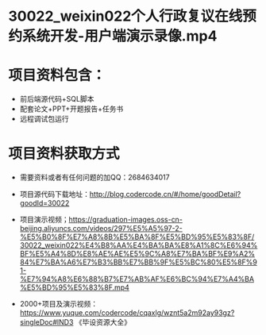  # 30022_weixin022个人行政复议在线预约系统开发-用户端演示录像.mp4
    
 
 # 项目资料包含：
 * 前后端源代码+SQL脚本
 * 配套论文+PPT+开题报告+任务书
 * 远程调试包运行

 # 项目资料获取方式
 * 需要资料或者有任何问题的加QQ：2684634017

 * 项目源代码下载地址：http://blog.codercode.cn/#/home/goodDetail?goodId=30022
 
 
 * 项目演示视频；https://graduation-images.oss-cn-beijing.aliyuncs.com/videos/297%E5%A5%97-2-%E5%B0%8F%E7%A8%8B%E5%BA%8F%E5%BD%95%E5%83%8F/30022_weixin022%E4%B8%AA%E4%BA%BA%E8%A1%8C%E6%94%BF%E5%A4%8D%E8%AE%AE%E5%9C%A8%E7%BA%BF%E9%A2%84%E7%BA%A6%E7%B3%BB%E7%BB%9F%E5%BC%80%E5%8F%91-%E7%94%A8%E6%88%B7%E7%AB%AF%E6%BC%94%E7%A4%BA%E5%BD%95%E5%83%8F.mp4

 * 2000+项目及演示视频：https://www.yuque.com/codercode/cqaxlg/wznt5a2m92ay93gz?singleDoc#lND3 《毕设资源大全》


 
